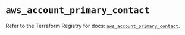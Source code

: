 # `aws_account_primary_contact`

Refer to the Terraform Registry for docs: [`aws_account_primary_contact`](https://registry.terraform.io/providers/hashicorp/aws/5.41.0/docs/resources/account_primary_contact).
